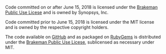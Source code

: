 Code committed on or after June 15, 2018 is licensed under the [Brakeman Public Use Licese](https://github.com/presidentbeef/brakeman/blob/master/LICENSE.md) and is owned by Synopsys, Inc.

Code committed prior to June 15, 2018 is licensed under the MIT license and is owned by the respective copyright holders.

The code available on [GitHub](https://github.com/presidentbeef/brakeman/) and as packaged on [RubyGems](https://rubygems.org/gems/brakeman) is distributed under the [Brakeman Public Use Licese](https://github.com/presidentbeef/brakeman/blob/master/LICENSE.md), sublicensed as necessary under MIT.
